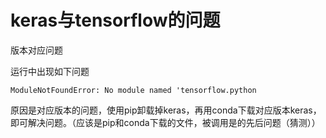 # keras与tensorflow的问题

版本对应问题

[具体的对应关系]: https://docs.floydhub.com/guides/environments/

运行中出现如下问题

```
ModuleNotFoundError: No module named 'tensorflow.python
```

原因是对应版本的问题，使用pip卸载掉keras，再用conda下载对应版本keras，即可解决问题。（应该是pip和conda下载的文件，被调用是的先后问题（猜测））